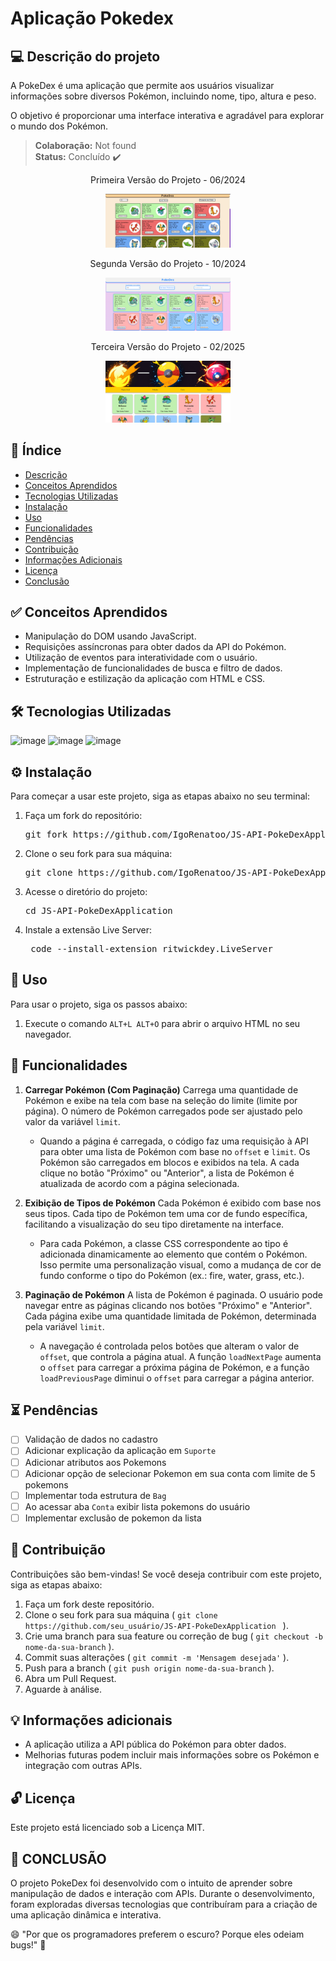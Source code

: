 # Aplicação Pokedex

## 💻 Descrição do projeto

A PokeDex é uma aplicação que permite aos usuários visualizar informações sobre diversos Pokémon, incluindo nome, tipo, altura e peso.

O objetivo é proporcionar uma interface interativa e agradável para explorar o mundo dos Pokémon.

> **Colaboração:** Not found  
> **Status:** <span> Concluído  ✔️ 

<div width="200px" display="flex" align="center">
  <p>Primeira Versão do Projeto - 06/2024</p>
  <img src="./src/assets/preview/1preview.png" alt="Prévia do projeto" width="200px">
  <p>Segunda Versão do Projeto - 10/2024</p>
  <img src="./src/assets/preview/2preview.png" alt="Prévia do projeto" width="200px">
  <p>Terceira Versão do Projeto - 02/2025</p>
  <img src="./src/assets/preview/3preview.png" alt="Prévia do projeto" width="200px">
</div>

## 📜 Índice

- [Descrição](#-descrição-do-projeto)
- [Conceitos Aprendidos](#-conceitos-aprendidos)
- [Tecnologias Utilizadas](#--tecnologias-utilizadas)
- [Instalação](#-instalação)
- [Uso](#-uso)
- [Funcionalidades](#-funcionalidades)
- [Pendências](#-pendências)
- [Contribuição](#-contribuição)
- [Informações Adicionais](#-informações-adicionais)
- [Licença](#-licença)
- [Conclusão](#-conclusão)

## ✅ Conceitos Aprendidos 

- Manipulação do DOM usando JavaScript.
- Requisições assíncronas para obter dados da API do Pokémon.
- Utilização de eventos para interatividade com o usuário.
- Implementação de funcionalidades de busca e filtro de dados.
- Estruturação e estilização da aplicação com HTML e CSS.

## 🛠 Tecnologias Utilizadas

![image](https://img.shields.io/badge/HTML5-E34F26?style=for-the-badge&logo=html5&logoColor=white)
![image](https://img.shields.io/badge/CSS3-1572B6?style=for-the-badge&logo=css3&logoColor=white)
![image](https://img.shields.io/badge/JavaScript-F7DF1E?style=for-the-badge&logo=javascript&logoColor=black)

## ⚙ Instalação

Para começar a usar este projeto, siga as etapas abaixo no seu terminal:

1. Faça um fork do repositório:
   <pre>git fork https://github.com/IgoRenatoo/JS-API-PokeDexApplication.git</pre>

2. Clone o seu fork para sua máquina:
   <pre>git clone https://github.com/IgoRenatoo/JS-API-PokeDexApplication.git</pre>

3. Acesse o diretório do projeto:
   <pre>cd JS-API-PokeDexApplication </pre>

4. Instale a extensão Live Server:
   <pre> code --install-extension ritwickdey.LiveServer </pre>

## 🚀 Uso 

Para usar o projeto, siga os passos abaixo:

1. Execute o comando ```ALT+L ALT+O``` para abrir o arquivo HTML no seu navegador.

## 🧩 Funcionalidades

1. **Carregar Pokémon (Com Paginação)**
Carrega uma quantidade de Pokémon e exibe na tela com base na seleção do limite (limite por página). O número de Pokémon carregados pode ser ajustado pelo valor da variável `limit`.
   - Quando a página é carregada, o código faz uma requisição à API para obter uma lista de Pokémon com base no `offset` e `limit`. Os Pokémon são carregados em blocos e exibidos na tela. A cada clique no botão "Próximo" ou "Anterior", a lista de Pokémon é atualizada de acordo com a página selecionada.

2. **Exibição de Tipos de Pokémon**
Cada Pokémon é exibido com base nos seus tipos. Cada tipo de Pokémon tem uma cor de fundo específica, facilitando a visualização do seu tipo diretamente na interface.
   - Para cada Pokémon, a classe CSS correspondente ao tipo é adicionada dinamicamente ao elemento que contém o Pokémon. Isso permite uma personalização visual, como a mudança de cor de fundo conforme o tipo do Pokémon (ex.: fire, water, grass, etc.).

3. **Paginação de Pokémon**
A lista de Pokémon é paginada. O usuário pode navegar entre as páginas clicando nos botões "Próximo" e "Anterior". Cada página exibe uma quantidade limitada de Pokémon, determinada pela variável `limit`.
   - A navegação é controlada pelos botões que alteram o valor de `offset`, que controla a página atual. A função `loadNextPage` aumenta o `offset` para carregar a próxima página de Pokémon, e a função `loadPreviousPage` diminui o `offset` para carregar a página anterior.

## ⏳ Pendências

- [ ] Validação de dados no cadastro
- [ ] Adicionar explicação da aplicação em `Suporte`
- [ ] Adicionar atributos aos Pokemons
- [ ] Adicionar opção de selecionar Pokemon em sua conta com limite de 5 pokemons
- [ ] Implementar toda estrutura de `Bag`
- [ ] Ao acessar aba `Conta` exibir lista pokemons do usuário
- [ ] Implementar exclusão de pokemon da lista

## 🤝 Contribuição 

Contribuições são bem-vindas! Se você deseja contribuir com este projeto, siga as etapas abaixo:

1. Faça um fork deste repositório.
2. Clone o seu fork para sua máquina ( `git clone https://github.com/seu_usuário/JS-API-PokeDexApplication ` ).
3. Crie uma branch para sua feature ou correção de bug ( `git checkout -b nome-da-sua-branch` ).
4. Commit suas alterações ( `git commit -m 'Mensagem desejada'` ).
5. Push para a branch ( `git push origin nome-da-sua-branch` ).
6. Abra um Pull Request.
7. Aguarde à análise.

## 💡 Informações adicionais

- A aplicação utiliza a API pública do Pokémon para obter dados.
- Melhorias futuras podem incluir mais informações sobre os Pokémon e integração com outras APIs.

## 🔓 Licença

Este projeto está licenciado sob a Licença MIT.

## 🏁 CONCLUSÃO

O projeto PokeDex foi desenvolvido com o intuito de aprender sobre manipulação de dados e interação com APIs. Durante o desenvolvimento, foram exploradas diversas tecnologias que contribuíram para a criação de uma aplicação dinâmica e interativa.

😄 "Por que os programadores preferem o escuro? Porque eles odeiam bugs!" 🐛
